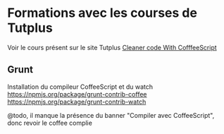 # Formations avec les courses de Tutplus

Voir le cours présent sur le site Tutplus
[Cleaner code With CofffeeScript](https://tutsplus.com/course/cleaner-code-with-coffeescript/)


## Grunt
Installation du compileur CoffeeScript et du watch
https://npmjs.org/package/grunt-contrib-coffee
https://npmjs.org/package/grunt-contrib-watch


@todo, il manque la présence du banner "Compiler avec CoffeeScript", donc revoir le coffee complie
